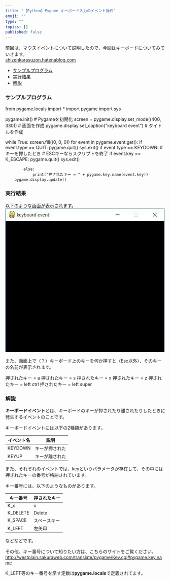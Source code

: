 ```yaml
---
title: "【Python】Pygame キーボード入力のイベント操作"
emoji: ""
type: ""
topics: []
published: false
---
```


前回は、マウスイベントについて説明したので、今回はキーボードについてみていきます。  
[shizenkarasuzon.hatenablog.com](https://shizenkarasuzon.hatenablog.com/entry/2019/02/08/183005)

* [サンプルプログラム](#サンプルプログラム)
* [実行結果](#実行結果)
* [解説](#解説)

### サンプルプログラム

from pygame.locals import *
import pygame
import sys

pygame.init()    # Pygameを初期化
screen = pygame.display.set_mode((400, 330))    # 画面を作成
pygame.display.set_caption("keyboard event")    # タイトルを作成


while True:
    screen.fill((0, 0, 0)) 
    for event in pygame.event.get():
        if event.type == QUIT:
            pygame.quit()
            sys.exit()
        if event.type == KEYDOWN:  # キーを押したとき
            # ESCキーならスクリプトを終了
            if event.key == K_ESCAPE:
                pygame.quit()
                sys.exit()
            
            else:
                print("押されたキー = " + pygame.key.name(event.key))
        pygame.display.update()
  
  
### 実行結果

以下のような画面が表示されます。  
![f:id:pythonjacascript:20190208184004j:plain](/images/ppythonjacascript2019020820190208184004.jpg "f:id:pythonjacascript:20190208184004j:plain")

また、画面上で（？）キーボード上のキーを何か押すと（Esc以外）、そのキーの名前が表示されます。

押されたキー = a
押されたキー = s
押されたキー = x
押されたキー = z
押されたキー = left ctrl
押されたキー = left super
  
  
### 解説

**キーボードイベント**とは、キーボードのキーが押されたり離されたりしたときに発生するイベントのことです。

キーボードイベントには以下の2種類があります。

| イベント名   | 説明      |
| ------- | ------- |
| KEYDOWN | キーが押された |
| KEYUP   | キーが離された |

  
また、それぞれのイベントでは、keyというパラメータが存在して、その中には押されたキーの番号が格納されています。

キー番号には、以下のようなものがあります。

| キー番号      | 押されたキー |
| --------- | ------ |
| K\_x      | x      |
| K\_DELETE | Delete |
| K\_SPACE  | スペースキー |
| K\_LEFT   | 左矢印    |

などなどです。

その他、キー番号について知りたい方は、こちらのサイトをご覧ください。  
<http://westplain.sakuraweb.com/translate/pygame/Key.cgi#pygame.key.name>

K\_LEFT等のキー番号を示す定数は**pygame.locals**で定義されてます。